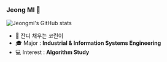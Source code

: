 ### Jeong MI 🐶

![Jeongmi's GitHub stats](https://github-readme-stats.vercel.app/api?username=jeongmi&show_icons=true&theme=Default)


- 🌱 잔디 채우는 코린이
- 🎓  Major : **Industrial & Information Systems Engineering**
- 💻  Interest : **Algorithm Study**


